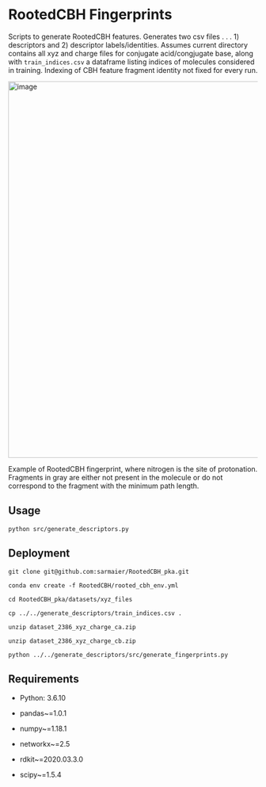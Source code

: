 # RootedCBH Fingerprints

Scripts to generate RootedCBH features. Generates two csv files . . . 1) descriptors and 2) descriptor labels/identities. Assumes current directory contains all xyz and charge files for conjugate acid/congjugate base, along with `train_indices.csv` a dataframe listing indices of molecules considered in training. Indexing of CBH feature fragment identity not fixed for every run.


<img width="760" alt="image" src="https://github.com/sarmaier/RootedCBH_pka/assets/152440946/12b2d763-89f4-49a7-b009-7c56addb0697"> 

Example of RootedCBH fingerprint, where nitrogen is the site of protonation. Fragments in gray are either not present in the molecule or do not correspond to the fragment with the minimum path length.

## Usage
```
python src/generate_descriptors.py
```

## Deployment
```
git clone git@github.com:sarmaier/RootedCBH_pka.git

conda env create -f RootedCBH/rooted_cbh_env.yml

cd RootedCBH_pka/datasets/xyz_files

cp ../../generate_descriptors/train_indices.csv .

unzip dataset_2386_xyz_charge_ca.zip

unzip dataset_2386_xyz_charge_cb.zip

python ../../generate_descriptors/src/generate_fingerprints.py
```
## Requirements
* Python: 3.6.10
  
* pandas~=1.0.1

* numpy~=1.18.1

* networkx~=2.5

* rdkit~=2020.03.3.0

* scipy~=1.5.4


